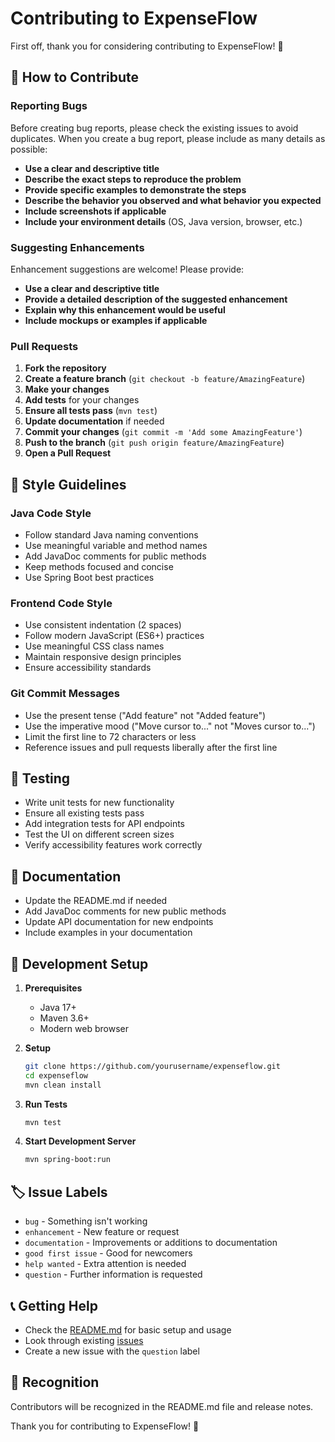 # Contributing to ExpenseFlow

First off, thank you for considering contributing to ExpenseFlow! 🎉

## 🤝 How to Contribute

### Reporting Bugs

Before creating bug reports, please check the existing issues to avoid duplicates. When you create a bug report, please include as many details as possible:

- **Use a clear and descriptive title**
- **Describe the exact steps to reproduce the problem**
- **Provide specific examples to demonstrate the steps**
- **Describe the behavior you observed and what behavior you expected**
- **Include screenshots if applicable**
- **Include your environment details** (OS, Java version, browser, etc.)

### Suggesting Enhancements

Enhancement suggestions are welcome! Please provide:

- **Use a clear and descriptive title**
- **Provide a detailed description of the suggested enhancement**
- **Explain why this enhancement would be useful**
- **Include mockups or examples if applicable**

### Pull Requests

1. **Fork the repository**
2. **Create a feature branch** (`git checkout -b feature/AmazingFeature`)
3. **Make your changes**
4. **Add tests** for your changes
5. **Ensure all tests pass** (`mvn test`)
6. **Update documentation** if needed
7. **Commit your changes** (`git commit -m 'Add some AmazingFeature'`)
8. **Push to the branch** (`git push origin feature/AmazingFeature`)
9. **Open a Pull Request**

## 🎨 Style Guidelines

### Java Code Style
- Follow standard Java naming conventions
- Use meaningful variable and method names
- Add JavaDoc comments for public methods
- Keep methods focused and concise
- Use Spring Boot best practices

### Frontend Code Style
- Use consistent indentation (2 spaces)
- Follow modern JavaScript (ES6+) practices
- Use meaningful CSS class names
- Maintain responsive design principles
- Ensure accessibility standards

### Git Commit Messages
- Use the present tense ("Add feature" not "Added feature")
- Use the imperative mood ("Move cursor to..." not "Moves cursor to...")
- Limit the first line to 72 characters or less
- Reference issues and pull requests liberally after the first line

## 🧪 Testing

- Write unit tests for new functionality
- Ensure all existing tests pass
- Add integration tests for API endpoints
- Test the UI on different screen sizes
- Verify accessibility features work correctly

## 📝 Documentation

- Update the README.md if needed
- Add JavaDoc comments for new public methods
- Update API documentation for new endpoints
- Include examples in your documentation

## 🎯 Development Setup

1. **Prerequisites**
   - Java 17+
   - Maven 3.6+
   - Modern web browser

2. **Setup**
   ```bash
   git clone https://github.com/yourusername/expenseflow.git
   cd expenseflow
   mvn clean install
   ```

3. **Run Tests**
   ```bash
   mvn test
   ```

4. **Start Development Server**
   ```bash
   mvn spring-boot:run
   ```

## 🏷️ Issue Labels

- `bug` - Something isn't working
- `enhancement` - New feature or request
- `documentation` - Improvements or additions to documentation
- `good first issue` - Good for newcomers
- `help wanted` - Extra attention is needed
- `question` - Further information is requested

## 📞 Getting Help

- Check the [README.md](README.md) for basic setup and usage
- Look through existing [issues](https://github.com/yourusername/expenseflow/issues)
- Create a new issue with the `question` label

## 🎉 Recognition

Contributors will be recognized in the README.md file and release notes.

Thank you for contributing to ExpenseFlow! 🚀
